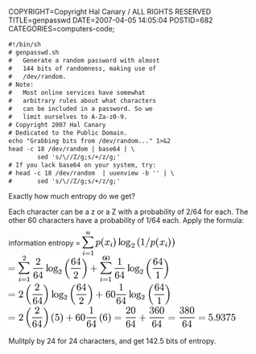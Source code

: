 COPYRIGHT=Copyright Hal Canary / ALL RIGHTS RESERVED
TITLE=genpasswd
DATE=2007-04-05 14:05:04
POSTID=682
CATEGORIES=computers-code;

    #!/bin/sh
    # genpasswd.sh
    #   Generate a random password with almost
    #   144 bits of randomness, making use of
    #   /dev/random.
    # Note:
    #   Most online services have somewhat
    #   arbitrary rules about what characters
    #   can be included in a password. So we
    #   limit ourselves to A-Za-z0-9.
    # Copyright 2007 Hal Canary
    # Dedicated to the Public Domain.
    echo "Grabbing bits from /dev/random..." 1>&2
    head -c 18 /dev/random | base64 | \
            sed 's/\//Z/g;s/+/z/g;'
    # If you lack base64 on your system, try:
    # head -c 18 /dev/random  | uuenview -b '' | \
    #       sed 's/\//Z/g;s/+/z/g;'
    

Exactly how much entropy do we get?

Each character can be a z or a Z with a probability of 2/64 for each. The other 60 characters have a probability of 1/64 each. Apply the formula:

<div class="centered">information entropy = <img src="/images/information-entropy.png" width="183" height="48" alt="\displaystyle{\sum_{i=1}^np(x_i)\log_2 \left(1/p(x_i)\right)}" style="vertical-align:middle;"><br><img src="/images/information-entropy2.png" width="317" height="52" alt="= \displaystyle{\sum_{i=1}^{2}\frac{2}{64} \log_2 \left({\frac{64}{2}}\right)} + \displaystyle{\sum_{i=1}^{60}\frac{1}{64} \log_2 \left({\frac{64}{1}}\right)}"><br><img src="/images/information-entropy3.png" width="320" height="43" alt="= 2 \left({\frac{2}{64}}\right) \log_2 \left({\frac{64}{2}}\right) + 60 \frac{1}{64} \log_2 \left({\frac{64}{1}}\right)"><br><img src="/images/information-entropy4.png" alt="= 2 \left({\frac{2}{64}}\right) \left({5}\right) + 60 \frac{1}{64} \left({6}\right) = \frac{20}{64} + \frac{360}{64} = \frac{380}{64} = 5.9375"></div>

Mulitply by 24 for 24 characters, and get 142.5 bits of entropy.
